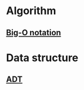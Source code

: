 # Algorithm

## [Big-O notation](/Algorithm/BigONotation/README.md)


# Data structure

## [ADT](/DataStructure/ADT/README.md)
